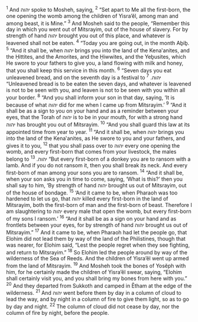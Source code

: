 <sup>1</sup> And יהוה spoke to Mosheh, saying,
<sup>2</sup> “Set apart to Me all the first-born, the one opening the womb among the children of Yisra’ĕl, among man and among beast, it is Mine.”
<sup>3</sup> And Mosheh said to the people, “Remember this day in which you went out of Mitsrayim, out of the house of slavery. For by strength of hand יהוה brought you out of this place, and whatever is leavened shall not be eaten.
<sup>4</sup> “Today you are going out, in the month Aḇiḇ.
<sup>5</sup> “And it shall be, when יהוה brings you into the land of the Kena‛anites, and the Ḥittites, and the Amorites, and the Ḥiwwites, and the Yeḇusites, which He swore to your fathers to give you, a land flowing with milk and honey, that you shall keep this service in this month.
<sup>6</sup> “Seven days you eat unleavened bread, and on the seventh day is a festival to יהוה.
<sup>7</sup> “Unleavened bread is to be eaten the seven days, and whatever is leavened is not to be seen with you, and leaven is not to be seen with you within all your border.
<sup>8</sup> “And you shall inform your son in that day, saying, ‘It is because of what יהוה did for me when I came up from Mitsrayim.’
<sup>9</sup> “And it shall be as a sign to you on your hand and as a reminder between your eyes, that the Torah of יהוה is to be in your mouth, for with a strong hand יהוה has brought you out of Mitsrayim.
<sup>10</sup> “And you shall guard this law at its appointed time from year to year.
<sup>11</sup> “And it shall be, when יהוה brings you into the land of the Kena‛anites, as He swore to you and your fathers, and gives it to you,
<sup>12</sup> that you shall pass over to יהוה every one opening the womb, and every first-born that comes from your livestock, the males belong to יהוה.
<sup>13</sup> “But every first-born of a donkey you are to ransom with a lamb. And if you do not ransom it, then you shall break its neck. And every first-born of man among your sons you are to ransom.
<sup>14</sup> “And it shall be, when your son asks you in time to come, saying, ‘What is this?’ then you shall say to him, ‘By strength of hand יהוה brought us out of Mitsrayim, out of the house of bondage.
<sup>15</sup> ‘And it came to be, when Pharaoh was too hardened to let us go, that יהוה killed every first-born in the land of Mitsrayim, both the first-born of man and the first-born of beast. Therefore I am slaughtering to יהוה every male that open the womb, but every first-born of my sons I ransom.’
<sup>16</sup> “And it shall be as a sign on your hand and as frontlets between your eyes, for by strength of hand יהוה brought us out of Mitsrayim.”
<sup>17</sup> And it came to be, when Pharaoh had let the people go, that Elohim did not lead them by way of the land of the Philistines, though that was nearer, for Elohim said, “Lest the people regret when they see fighting, and return to Mitsrayim.”
<sup>18</sup> So Elohim led the people around by way of the wilderness of the Sea of Reeds. And the children of Yisra’ĕl went up armed from the land of Mitsrayim.
<sup>19</sup> And Mosheh took the bones of Yosĕph with him, for he certainly made the children of Yisra’ĕl swear, saying, “Elohim shall certainly visit you, and you shall bring my bones from here with you.”
<sup>20</sup> And they departed from Sukkoth and camped in Ĕtham at the edge of the wilderness.
<sup>21</sup> And יהוה went before them by day in a column of cloud to lead the way, and by night in a column of fire to give them light, so as to go by day and night.
<sup>22</sup> The column of cloud did not cease by day, nor the column of fire by night, before the people.
